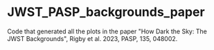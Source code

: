# JWST_PASP_backgrounds_paper
Code that generated all the plots in the paper "How Dark the Sky: The JWST Backgrounds", Rigby et al. 2023, PASP, 135, 048002.
